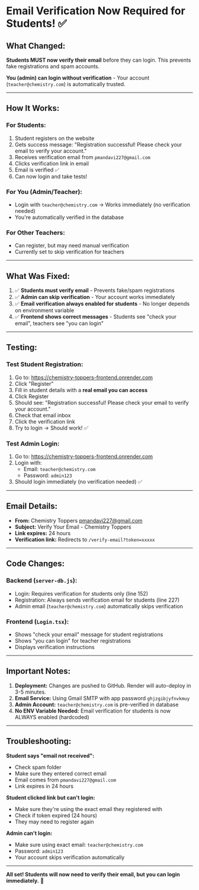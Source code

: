 # Email Verification Now Required for Students! ✅

## What Changed:

**Students MUST now verify their email** before they can login. This prevents fake registrations and spam accounts.

**You (admin) can login without verification** - Your account (`teacher@chemistry.com`) is automatically trusted.

---

## How It Works:

### For Students:
1. Student registers on the website
2. Gets success message: "Registration successful! Please check your email to verify your account."
3. Receives verification email from `pmandavi227@gmail.com`
4. Clicks verification link in email
5. Email is verified ✅
6. Can now login and take tests!

### For You (Admin/Teacher):
- Login with `teacher@chemistry.com` → Works immediately (no verification needed)
- You're automatically verified in the database

### For Other Teachers:
- Can register, but may need manual verification
- Currently set to skip verification for teachers

---

## What Was Fixed:

1. ✅ **Students must verify email** - Prevents fake/spam registrations
2. ✅ **Admin can skip verification** - Your account works immediately
3. ✅ **Email verification always enabled for students** - No longer depends on environment variable
4. ✅ **Frontend shows correct messages** - Students see "check your email", teachers see "you can login"

---

## Testing:

### Test Student Registration:
1. Go to: https://chemistry-toppers-frontend.onrender.com
2. Click "Register"
3. Fill in student details with a **real email you can access**
4. Click Register
5. Should see: "Registration successful! Please check your email to verify your account."
6. Check that email inbox
7. Click the verification link
8. Try to login → Should work! ✅

### Test Admin Login:
1. Go to: https://chemistry-toppers-frontend.onrender.com
2. Login with:
   - Email: `teacher@chemistry.com`
   - Password: `admin123`
3. Should login immediately (no verification needed) ✅

---

## Email Details:

- **From:** Chemistry Toppers <pmandavi227@gmail.com>
- **Subject:** Verify Your Email - Chemistry Toppers
- **Link expires:** 24 hours
- **Verification link:** Redirects to `/verify-email?token=xxxxx`

---

## Code Changes:

### Backend (`server-db.js`):
- Login: Requires verification for students only (line 152)
- Registration: Always sends verification email for students (line 227)
- Admin email (`teacher@chemistry.com`) automatically skips verification

### Frontend (`Login.tsx`):
- Shows "check your email" message for student registrations
- Shows "you can login" for teacher registrations
- Displays verification instructions

---

## Important Notes:

1. **Deployment:** Changes are pushed to GitHub. Render will auto-deploy in 3-5 minutes.
2. **Email Service:** Using Gmail SMTP with app password `ghjzgibjyfnvkmuy`
3. **Admin Account:** `teacher@chemistry.com` is pre-verified in database
4. **No ENV Variable Needed:** Email verification for students is now ALWAYS enabled (hardcoded)

---

## Troubleshooting:

**Student says "email not received":**
- Check spam folder
- Make sure they entered correct email
- Email comes from `pmandavi227@gmail.com`
- Link expires in 24 hours

**Student clicked link but can't login:**
- Make sure they're using the exact email they registered with
- Check if token expired (24 hours)
- They may need to register again

**Admin can't login:**
- Make sure using exact email: `teacher@chemistry.com`
- Password: `admin123`
- Your account skips verification automatically

---

**All set! Students will now need to verify their email, but you can login immediately.** 🎉
